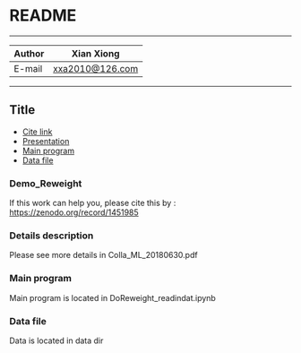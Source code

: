README
===========================

****
	
|Author|Xian Xiong|
|---|---
|E-mail|xxa2010@126.com
****
## Title
* [Cite link](#demo_reweight)
* [Presentation](#details-description)
* [Main program](#main-program)
* [Data file](#data-file)

### Demo_Reweight

If this work can help you, please cite this by : https://zenodo.org/record/1451985 

### Details description

Please see more details in Colla_ML_20180630.pdf

### Main program

Main program is located in DoReweight_readindat.ipynb

### Data file
Data is located in data dir


